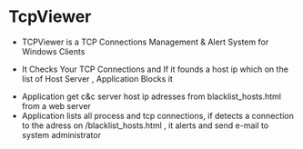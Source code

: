 
# TcpViewer

- TCPViewer is a  TCP Connections Management  & Alert System for Windows Clients
* It Checks Your TCP Connections and If it founds a host ip which on the list of Host Server , Application Blocks it 

- Application get c&c server host ip adresses from blacklist_hosts.html from a web server
- Application lists all process and tcp connections, if detects a connection to the adress on /blacklist_hosts.html , it alerts and send e-mail to system administrator

<p align="center">

 
</p>
